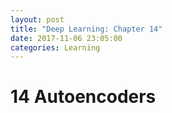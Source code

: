 ```yaml
---
layout: post
title: "Deep Learning: Chapter 14"
date: 2017-11-06 23:05:00
categories: Learning
---
```


# 14 Autoencoders


